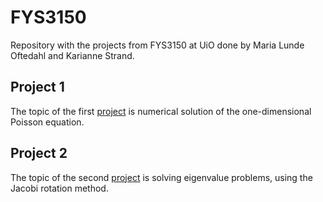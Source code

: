 # FYS3150
Repository with the projects from FYS3150 at UiO done by Maria Lunde Oftedahl and Karianne Strand.

## Project 1

The topic of the first [project](https://github.com/mariaoftedahl/FYS3150/tree/main/Project_1) is numerical solution of the one-dimensional Poisson equation. 

## Project 2

The topic of the second [project](https://github.com/mariaoftedahl/FYS3150/tree/main/Project_2) is solving eigenvalue problems, using the Jacobi rotation method. 
